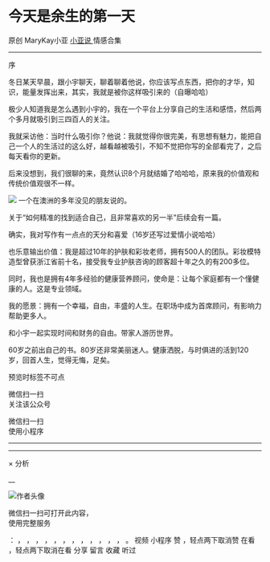 #  今天是余生的第一天

原创  MaryKay小亚  [ 小亚说 ]([javascript:void\(0\);](https://mp.weixin.qq.com/mp/appmsgalbum?__biz=MzUxNDAwNTk0MQ==&action=getalbum&album_id=1708248415014289409#wechat_redirect)) 情感合集

__ _ _ _ _

序

冬日某天早晨，跟小宇聊天，聊着聊着他说，你应该写点东西，把你的才华，知识，能量发挥出来，其实，我就是被你这样吸引来的（自曝哈哈）

极少人知道我是怎么遇到小宇的，我在一个平台上分享自己的生活和感悟，然后两个多月就吸引到三四百人的关注。

我就采访他：当时什么吸引你？他说：我就觉得你很完美，有思想有魅力，能把自己一个人的生活过的这么好，越看越被吸引，不知不觉把你写的全部看完了，之后每天看你的更新。

后来没想到，我们很聊的来，竟然认识8个月就结婚了哈哈哈，原来我的价值观和传统价值观很不一样。

![](https://mmbiz.qpic.cn/mmbiz_jpg/A8SKDch4cJEQicgODUN20bclkCdaLjXlouGiaGnAUVyVV005VRuc4p0nbIiasGajibc6UyBvlnicqrHOygxmbG9NPLQ/640?wx_fmt=jpeg)
一个在澳洲的多年没见的朋友说的。

关于“如何精准的找到适合自己，且非常喜欢的另一半”后续会有一篇。

确实，我对写作有一点点的天分和喜爱（16岁还写过爱情小说哈哈）

也乐意输出价值：我是超过10年的护肤和彩妆老师，拥有500人的团队。彩妆模特造型曾获浙江省前十名，接受我专业护肤咨询的顾客超十年之久的有200多位。

同时，我也是拥有4年多经验的健康营养顾问，使命是：让每个家庭都有一个懂健康的人。这是专业领域。

我的愿景：拥有一个幸福，自由，丰盛的人生。在职场中成为首席顾问，有影响力帮助更多人。

和小宇一起实现时间和财务的自由。带家人游历世界。

60岁之前出自己的书。80岁还非常美丽迷人。健康洒脱，与时俱进的活到120岁，回首人生，觉得无悔，足矣。

预览时标签不可点

微信扫一扫  
关注该公众号



微信扫一扫  
使用小程序

****



****



×  分析

__

![作者头像](http://mmbiz.qpic.cn/mmbiz_png/A8SKDch4cJE0KicTMyrVCx3VLqEgic5sJ1V5QeGZTibG9GLZlSCXSj5ByXNkib5PBrZVMkI41KKxgwE1K9gfypUeRg/0?wx_fmt=png)

微信扫一扫可打开此内容，  
使用完整服务

：  ，  ，  ，  ，  ，  ，  ，  ，  ，  ，  ，  ，  。  视频  小程序  赞  ，轻点两下取消赞  在看  ，轻点两下取消在看
分享  留言  收藏  听过

